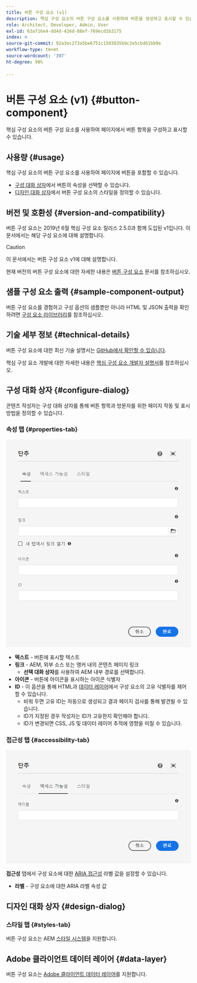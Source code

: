 ```yaml
---
title: 버튼 구성 요소 (v1)
description: 핵심 구성 요소의 버튼 구성 요소를 사용하여 버튼을 생성하고 표시할 수 있습니다.
role: Architect, Developer, Admin, User
exl-id: 63af16e4-dd4d-426d-88ef-769ecd1b3175
index: n
source-git-commit: 92a3ec273a5be6751c1503835b9c2e5cbd61bb9e
workflow-type: tm+mt
source-wordcount: '397'
ht-degree: 98%

---
```



# 버튼 구성 요소 (v1) {#button-component}

핵심 구성 요소의 버튼 구성 요소를 사용하여 페이지에서 버튼 항목을 구성하고 표시할 수 있습니다.

## 사용량 {#usage}

핵심 구성 요소의 버튼 구성 요소를 사용하여 페이지에 버튼을 포함할 수 있습니다.

* [구성 대화 상자](#configure-dialog)에서 버튼의 속성을 선택할 수 있습니다.
* [디자인 대화 상자](#design-dialog)에서 버튼 구성 요소의 스타일을 정의할 수 있습니다.

## 버전 및 호환성 {#version-and-compatibility}

버튼 구성 요소는 2019년 6월 핵심 구성 요소 릴리스 2.5.0과 함께 도입된 v1입니다. 이 문서에서는 해당 구성 요소에 대해 설명합니다.

>[!CAUTION]
>
>이 문서에서는 버튼 구성 요소 v1에 대해 설명합니다.
>
>현재 버전의 버튼 구성 요소에 대한 자세한 내용은 [버튼 구성 요소](/help/components/button.md) 문서를 참조하십시오.

## 샘플 구성 요소 출력 {#sample-component-output}

버튼 구성 요소를 경험하고 구성 옵션의 샘플뿐만 아니라 HTML 및 JSON 출력을 확인하려면 [구성 요소 라이브러리](https://adobe.com/go/aem_cmp_library_button_kr)를 참조하십시오.

## 기술 세부 정보 {#technical-details}

버튼 구성 요소에 대한 최신 기술 설명서는 [GitHub에서 확인할 수 있습니다](https://adobe.com/go/aem_cmp_tech_button_v1_kr).

핵심 구성 요소 개발에 대한 자세한 내용은 [핵심 구성 요소 개발자 설명서](/help/developing/overview.md)를 참조하십시오.

## 구성 대화 상자 {#configure-dialog}

콘텐츠 작성자는 구성 대화 상자를 통해 버튼 항목과 방문자를 위한 페이지 작동 및 표시 방법을 정의할 수 있습니다.

### 속성 탭 {#properties-tab}

![버튼 구성 요소의 디자인 대화 상자 속성 탭](/help/assets/button-edit-properties.png)

* **텍스트** - 버튼에 표시할 텍스트
* **링크** - AEM, 외부 소스 또는 앵커 내의 콘텐츠 페이지 링크
   * **선택 대화 상자**&#x200B;를 사용하여 AEM 내부 경로를 선택합니다.
* **아이콘** - 버튼에 아이콘을 표시하는 아이콘 식별자
* **ID** - 이 옵션을 통해 HTML과 [데이터 레이어](/help/developing/data-layer/overview.md)에서 구성 요소의 고유 식별자를 제어할 수 있습니다.
   * 비워 두면 고유 ID는 자동으로 생성되고 결과 페이지 검사를 통해 발견될 수 있습니다.
   * ID가 지정된 경우 작성자는 ID가 고유한지 확인해야 합니다.
   * ID가 변경되면 CSS, JS 및 데이터 레이어 추적에 영향을 미칠 수 있습니다.

### 접근성 탭 {#accessibility-tab}

![버튼 구성 요소의 디자인 대화 상자 접근성 탭](/help/assets/button-edit-accessibility.png)

**접근성** 탭에서 구성 요소에 대한 [ARIA 접근성](https://www.w3.org/WAI/standards-guidelines/aria/) 라벨 값을 설정할 수 있습니다.

* **라벨** - 구성 요소에 대한 ARIA 라벨 속성 값

## 디자인 대화 상자 {#design-dialog}

### 스타일 탭 {#styles-tab}

버튼 구성 요소는 AEM [스타일 시스템](/help/get-started/authoring.md#component-styling)을 지원합니다.

## Adobe 클라이언트 데이터 레이어 {#data-layer}

버튼 구성 요소는 [Adobe 클라이언트 데이터 레이어](/help/developing/data-layer/overview.md)를 지원합니다.

